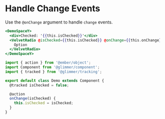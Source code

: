 # Handle Change Events

Use the `@onChange` argument to handle `change` events.

```hbs template
<DemoSpaceY>
  <div>Checked: '{{this.isChecked}}'</div>
  <VelvetRadio @isChecked={{this.isChecked}} @onChange={{this.onChange}}>
    Option
  </VelvetRadio>
</DemoSpaceY>
```

```js component
import { action } from '@ember/object';
import Component from '@glimmer/component';
import { tracked } from '@glimmer/tracking';

export default class Demo extends Component {
  @tracked isChecked = false;

  @action
  onChange(isChecked) {
    this.isChecked = isChecked;
  }
}
```
